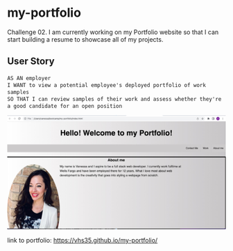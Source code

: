 # my-portfolio

Challenge 02. I am currently working on my Portfolio website so that I can start building a resume to showcase all of my projects.

## User Story

```
AS AN employer
I WANT to view a potential employee's deployed portfolio of work samples
SO THAT I can review samples of their work and assess whether they're a good candidate for an open position
```

![screenshot of myPortfolio](/images/portfolioScreenshot.jpg)

link to portfolio:  https://vhs35.github.io/my-portfolio/